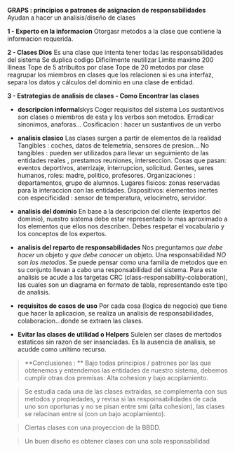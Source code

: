 **GRAPS : principios o patrones de asignacion de responsabilidades**
Ayudan a hacer un analisis/diseño de clases

**1 - Experto en la informacion**
Otorgasr metodos a la clase que contiene la informacion requerida.

**2 - Clases Dios**
Es una clase que intenta tener todas las responsabilidades del sistema
Se duplica codigo
Dificilmente reutilizar
Limite maximo 200 llineas
Tope de 5 atribuitos por clase
Tope de 20 metodos por clase
reagrupar los miembros en clases que los relacionen
si es una interfaz, separa los datos y cálculos del dominio en
una clase de entidad.

**3 - Estrategias de analisis de clases - Como Encontrar las clases**
- **descripcion informal**skys
	Coger requisitos del sistema
    Los sustantivos son clases o miembros de esta y los verbos son metodos.
    Erradicar sinonimos, anaforas...
    Cosificacion : hacer un sustantivos de un verbo

- **analisis clasico**
	Las clases surgen a partir de elementos de la realidad
    Tangibles : coches, datos de telemetria, sensores de presion...
    No tangibles : pueden ser utilizados para llevar un seguimiento de las entidades reales , prestamos reuniones, interseccion.
    Cosas que pasan: eventos deportivos, aterrizaje, interrupcion, solicitud.
    Gentes, seres humanos, roles: madre, politico, profesores.
    Organizaciones : departamentos, grupo de alumnos.
    Lugares fisicos: zonas reservadas para la interaccion con las entidades.
    Dispositivos: elementos inertes con especificidad : sensor de temperatura, velocimetro, servidor.

- **analisis del dominio**
	En base a la descripcion del cliente (expertos del dominio), nuestro sistema debe estar representado lo mas aproximado a los elementos que ellos nos describen.
    Debes respetar el vocabulario y los conceptos de los expertos.

- **analisis del reparto de responsabilidades**
	Nos preguntamos *que debe hacer* un objeto y *que debe conocer* un objeto.
    Una responsabilidad *NO son los metodos*.
    Se puede pensar como una familia de metodos que en su conjunto llevan a cabo una responsabilidad del sistema.
    Para este analisis se acude a las targetas CRC (class-responsability-colaboration), las cuales son un diagrama en formato de tabla, representando este tipo de analisis.

- **requisitos de casos de uso**
	Por cada cosa (logica de negocio) que tiene que hacer la aplicacion, se realiza un analisis de responsabilidades, colaboracion...donde se extraen las clases.


- **Evitar las clases de utilidad o Helpers**
	Sulelen ser clases de mertodos estaticos sin razon de ser insanciadas.
    Es la ausencia de analisis, se acudde como unltimo recurso.

> **Conclusiones : **
> Bajo todas principios / patrones por las que obtenemos y entendemos  las entidades de nuestro sistema, debemos cumplir otras dos premisas:
Alta cohesion y bajo acoplamiento.


> Se estudia  cada una de las clases extraidas, se complementa con sus metodos y propiedades, y revisa si las respoinsabilidades de cada uno son oportunas y no se pisan entre smi (alta cohesion), las clases se relacinan entre si (con un bajo acoplamiento).


> Ciertas clases con una proyeccion de la BBDD.

> Un buen diseño es obtener clases con una sola responsabilidad